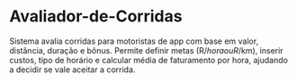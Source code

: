 # Avaliador-de-Corridas
Sistema avalia corridas para motoristas de app com base em valor, distância, duração e bônus. Permite definir metas (R$/hora ou R$/km), inserir custos, tipo de horário e calcular média de faturamento por hora, ajudando a decidir se vale aceitar a corrida.
